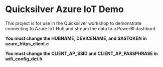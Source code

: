 # Quicksilver Azure IoT Demo
This project is for use in the Quicksilver workshop to demonstrate connecting to Azure IoT Hub and stream the data to a PowerBI dashbord.

**You must change the HUBNAME, DEVICENAME, and SASTOKEN in azure_https_client.c**

**You must change the CLIENT_AP_SSID and CLIENT_AP_PASSPHRASE in wifi_config_dct.h**
